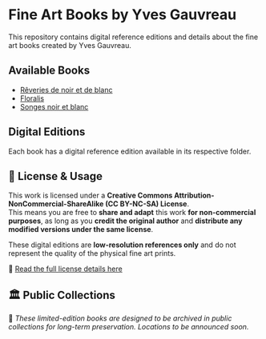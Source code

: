 # Fine Art Books by Yves Gauvreau
This repository contains digital reference editions and details about the fine art books created by Yves Gauvreau.

## Available Books
- [Rêveries de noir et de blanc](Reveries/)
- [Floralis](Floralis/)
- [Songes noir et blanc](Songes/)

## Digital Editions
Each book has a digital reference edition available in its respective folder.

## 📜 License & Usage

This work is licensed under a **Creative Commons Attribution-NonCommercial-ShareAlike (CC BY-NC-SA) License**.  
This means you are free to **share and adapt** this work **for non-commercial purposes**, as long as you **credit the original author** and **distribute any modified versions under the same license**.

These digital editions are **low-resolution references only** and do not represent the quality of the physical fine art prints.

🔗 [Read the full license details here](https://creativecommons.org/licenses/by-nc-sa/4.0/)


## 🏛️ Public Collections 
📌 *These limited-edition books are designed to be archived in public collections for long-term preservation. Locations to be announced soon.*
